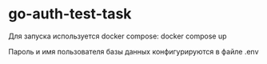 # go-auth-test-task

Для запуска используется docker compose:
docker compose up

Пароль и имя пользователя базы данных конфигурируются в файле .env
